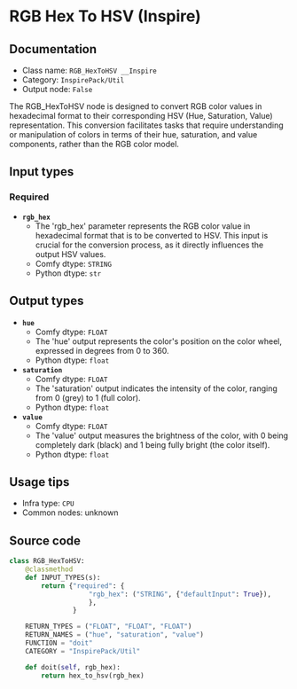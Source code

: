 # RGB Hex To HSV (Inspire)
## Documentation
- Class name: `RGB_HexToHSV __Inspire`
- Category: `InspirePack/Util`
- Output node: `False`

The RGB_HexToHSV node is designed to convert RGB color values in hexadecimal format to their corresponding HSV (Hue, Saturation, Value) representation. This conversion facilitates tasks that require understanding or manipulation of colors in terms of their hue, saturation, and value components, rather than the RGB color model.
## Input types
### Required
- **`rgb_hex`**
    - The 'rgb_hex' parameter represents the RGB color value in hexadecimal format that is to be converted to HSV. This input is crucial for the conversion process, as it directly influences the output HSV values.
    - Comfy dtype: `STRING`
    - Python dtype: `str`
## Output types
- **`hue`**
    - Comfy dtype: `FLOAT`
    - The 'hue' output represents the color's position on the color wheel, expressed in degrees from 0 to 360.
    - Python dtype: `float`
- **`saturation`**
    - Comfy dtype: `FLOAT`
    - The 'saturation' output indicates the intensity of the color, ranging from 0 (grey) to 1 (full color).
    - Python dtype: `float`
- **`value`**
    - Comfy dtype: `FLOAT`
    - The 'value' output measures the brightness of the color, with 0 being completely dark (black) and 1 being fully bright (the color itself).
    - Python dtype: `float`
## Usage tips
- Infra type: `CPU`
- Common nodes: unknown


## Source code
```python
class RGB_HexToHSV:
    @classmethod
    def INPUT_TYPES(s):
        return {"required": {
                    "rgb_hex": ("STRING", {"defaultInput": True}),
                    },
                }

    RETURN_TYPES = ("FLOAT", "FLOAT", "FLOAT")
    RETURN_NAMES = ("hue", "saturation", "value")
    FUNCTION = "doit"
    CATEGORY = "InspirePack/Util"

    def doit(self, rgb_hex):
        return hex_to_hsv(rgb_hex)

```
